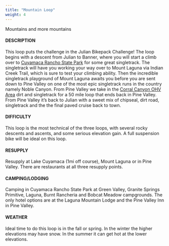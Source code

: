 ```yaml
---
title: "Mountain Loop"
weight: 4
---
```


Mountains and more mountains

#### DESCRIPTION
This loop puts the challenge in the Julian Bikepack Challenge! The loop begins with a descent from Julian to Banner, where you will start a climb over to [Cuyamaca Rancho State Park](https://www.parks.ca.gov/?page_id=667) for some great singletrack. The singletrack will have you working your way over to Mount Laguna via Indian Creek Trail, which is sure to test your climbing ability. Then the incredible singletrack playground of Mount Laguna awaits you before you are sent down to Pine Valley on one of the most epic singletrack runs in the country namely Noble Canyon. From Pine Valley we take in the [Corral Canyon OHV Area](https://www.fs.usda.gov/detailfull/cleveland/recreation/ohv/?cid=stelprdb5277278&width=full) dirt and singletrack for a 50 mile loop that ends back in Pine Valley. From Pine Valley it’s back to Julian with a sweet mix of chipseal, dirt road, singletrack and the the final paved cruise back to town.

#### DIFFICULTY
This loop is the most technical of the three loops, with several rocky descents and ascents, and some serious elevation gain. A full suspension bike will be ideal on this loop.

#### RESUPPLY
Resupply at Lake Cuyamaca (1mi off course), Mount Laguna or in Pine Valley. There are restaurants at all three resupply points.

#### CAMPING/LODGING
Camping in Cuyamaca Rancho State Park at Green Valley, Granite Springs Primitive, Laguna, Burnt Rancheria and Bobcat Meadow campgrounds. The only hotel options are at the Laguna Mountain Lodge and the Pine Valley Inn in Pine Valley.

#### WEATHER
Ideal time to do this loop is in the fall or spring. In the winter the higher elevations may have snow. In the summer it can get hot at the lower elevations.
